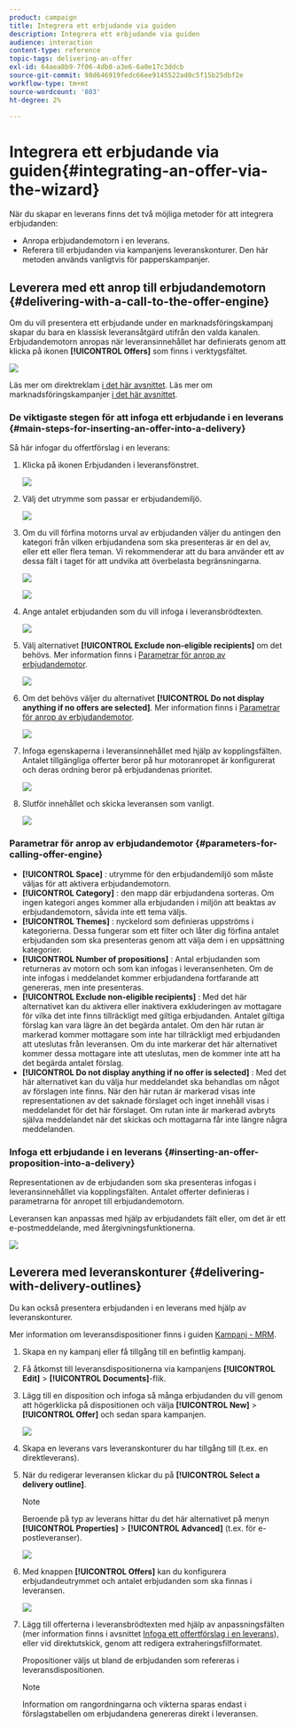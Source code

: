 ```yaml
---
product: campaign
title: Integrera ett erbjudande via guiden
description: Integrera ett erbjudande via guiden
audience: interaction
content-type: reference
topic-tags: delivering-an-offer
exl-id: 64aea8b9-7f06-4db0-a3e6-6a0e17c3ddcb
source-git-commit: 98d646919fedc66ee9145522ad0c5f15b25dbf2e
workflow-type: tm+mt
source-wordcount: '803'
ht-degree: 2%

---
```


# Integrera ett erbjudande via guiden{#integrating-an-offer-via-the-wizard}

När du skapar en leverans finns det två möjliga metoder för att integrera erbjudanden:

* Anropa erbjudandemotorn i en leverans.
* Referera till erbjudanden via kampanjens leveranskonturer. Den här metoden används vanligtvis för papperskampanjer.

## Leverera med ett anrop till erbjudandemotorn {#delivering-with-a-call-to-the-offer-engine}

Om du vill presentera ett erbjudande under en marknadsföringskampanj skapar du bara en klassisk leveransåtgärd utifrån den valda kanalen. Erbjudandemotorn anropas när leveransinnehållet har definierats genom att klicka på ikonen **[!UICONTROL Offers]** som finns i verktygsfältet.

![](assets/offer_delivery_009.png)

Läs mer om direktreklam [i det här avsnittet](../../delivery/using/about-direct-mail-channel.md). Läs mer om marknadsföringskampanjer [i det här avsnittet](../../campaign/using/setting-up-marketing-campaigns.md).

### De viktigaste stegen för att infoga ett erbjudande i en leverans {#main-steps-for-inserting-an-offer-into-a-delivery}

Så här infogar du offertförslag i en leverans:

1. Klicka på ikonen Erbjudanden i leveransfönstret.

   ![](assets/offer_delivery_001.png)

1. Välj det utrymme som passar er erbjudandemiljö.

   ![](assets/offer_delivery_002.png)

1. Om du vill förfina motorns urval av erbjudanden väljer du antingen den kategori från vilken erbjudandena som ska presenteras är en del av, eller ett eller flera teman. Vi rekommenderar att du bara använder ett av dessa fält i taget för att undvika att överbelasta begränsningarna.

   ![](assets/offer_delivery_003.png)

   ![](assets/offer_delivery_004.png)

1. Ange antalet erbjudanden som du vill infoga i leveransbrödtexten.

   ![](assets/offer_delivery_005.png)

1. Välj alternativet **[!UICONTROL Exclude non-eligible recipients]** om det behövs. Mer information finns i [Parametrar för anrop av erbjudandemotor](#parameters-for-calling-offer-engine).

   ![](assets/offer_delivery_006.png)

1. Om det behövs väljer du alternativet **[!UICONTROL Do not display anything if no offers are selected]**. Mer information finns i [Parametrar för anrop av erbjudandemotor](#parameters-for-calling-offer-engine).

   ![](assets/offer_delivery_007.png)

1. Infoga egenskaperna i leveransinnehållet med hjälp av kopplingsfälten. Antalet tillgängliga offerter beror på hur motoranropet är konfigurerat och deras ordning beror på erbjudandenas prioritet.

   ![](assets/offer_delivery_008.png)

1. Slutför innehållet och skicka leveransen som vanligt.

   ![](assets/offer_delivery_010.png)

### Parametrar för anrop av erbjudandemotor {#parameters-for-calling-offer-engine}

* **[!UICONTROL Space]** : utrymme för den erbjudandemiljö som måste väljas för att aktivera erbjudandemotorn.
* **[!UICONTROL Category]** : den mapp där erbjudandena sorteras. Om ingen kategori anges kommer alla erbjudanden i miljön att beaktas av erbjudandemotorn, såvida inte ett tema väljs.
* **[!UICONTROL Themes]** : nyckelord som definieras uppströms i kategorierna. Dessa fungerar som ett filter och låter dig förfina antalet erbjudanden som ska presenteras genom att välja dem i en uppsättning kategorier.
* **[!UICONTROL Number of propositions]** : Antal erbjudanden som returneras av motorn och som kan infogas i leveransenheten. Om de inte infogas i meddelandet kommer erbjudandena fortfarande att genereras, men inte presenteras.
* **[!UICONTROL Exclude non-eligible recipients]** : Med det här alternativet kan du aktivera eller inaktivera exkluderingen av mottagare för vilka det inte finns tillräckligt med giltiga erbjudanden. Antalet giltiga förslag kan vara lägre än det begärda antalet. Om den här rutan är markerad kommer mottagare som inte har tillräckligt med erbjudanden att uteslutas från leveransen. Om du inte markerar det här alternativet kommer dessa mottagare inte att uteslutas, men de kommer inte att ha det begärda antalet förslag.
* **[!UICONTROL Do not display anything if no offer is selected]** : Med det här alternativet kan du välja hur meddelandet ska behandlas om något av förslagen inte finns. När den här rutan är markerad visas inte representationen av det saknade förslaget och inget innehåll visas i meddelandet för det här förslaget. Om rutan inte är markerad avbryts själva meddelandet när det skickas och mottagarna får inte längre några meddelanden.

### Infoga ett erbjudande i en leverans {#inserting-an-offer-proposition-into-a-delivery}

Representationen av de erbjudanden som ska presenteras infogas i leveransinnehållet via kopplingsfälten. Antalet offerter definieras i parametrarna för anropet till erbjudandemotorn.

Leveransen kan anpassas med hjälp av erbjudandets fält eller, om det är ett e-postmeddelande, med återgivningsfunktionerna.

![](assets/offer_delivery_011.png)

## Leverera med leveranskonturer {#delivering-with-delivery-outlines}

Du kan också presentera erbjudanden i en leverans med hjälp av leveranskonturer.

Mer information om leveransdispositioner finns i guiden [Kampanj - MRM](../../campaign/using/marketing-campaign-deliveries.md#associating-and-structuring-resources-linked-via-a-delivery-outline).

1. Skapa en ny kampanj eller få tillgång till en befintlig kampanj.
1. Få åtkomst till leveransdispositionerna via kampanjens **[!UICONTROL Edit]** > **[!UICONTROL Documents]**-flik.
1. Lägg till en disposition och infoga så många erbjudanden du vill genom att högerklicka på dispositionen och välja **[!UICONTROL New]** > **[!UICONTROL Offer]** och sedan spara kampanjen.

   ![](assets/int_compo_offre1.png)

1. Skapa en leverans vars leveranskonturer du har tillgång till (t.ex. en direktleverans).
1. När du redigerar leveransen klickar du på **[!UICONTROL Select a delivery outline]**.

   >[!NOTE]
   >
   >Beroende på typ av leverans hittar du det här alternativet på menyn **[!UICONTROL Properties]** > **[!UICONTROL Advanced]** (t.ex. för e-postleveranser).

   ![](assets/int_compo_offre2.png)

1. Med knappen **[!UICONTROL Offers]** kan du konfigurera erbjudandeutrymmet och antalet erbjudanden som ska finnas i leveransen.

   ![](assets/int_compo_offre3.png)

1. Lägg till offerterna i leveransbrödtexten med hjälp av anpassningsfälten (mer information finns i avsnittet [Infoga ett offertförslag i en leverans](#inserting-an-offer-proposition-into-a-delivery)), eller vid direktutskick, genom att redigera extraheringsfilformatet.

   Propositioner väljs ut bland de erbjudanden som refereras i leveransdispositionen.

   >[!NOTE]
   >
   >Information om rangordningarna och vikterna sparas endast i förslagstabellen om erbjudandena genereras direkt i leveransen.
